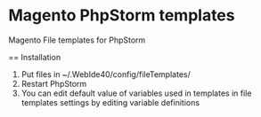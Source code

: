 Magento PhpStorm templates
==========================

Magento File templates for PhpStorm

== Installation
1. Put files in ~/.WebIde40/config/fileTemplates/
2. Restart PhpStorm
3. You can edit default value of variables used in templates in file templates settings by editing variable definitions